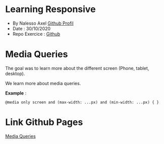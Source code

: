 # Learning Responsive
- By Nalesso Axel [Github Profil](https://github.com/NalessoAxel)
- Date : 30/10/2020 
- Repo Exercice : [Github](https://github.com/becodeorg/bxl-hopper-1-25/tree/master/The%20Field/3.HTML+CSS/2.responsive)
# Media Queries

The goal was to learn more about the different screen (Phone, tablet, desktop).

We learn more about media queries.

**Example** :

```
@media only screen and (max-width: ...px) and (min-width: ...px) { }

```

# Link Github Pages

[Media Queries](https://nalessoaxel.github.io/media_queries/)